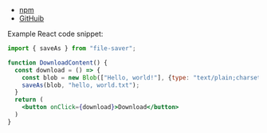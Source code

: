 
- [npm](https://www.npmjs.com/package/file-saver)
- [GitHuib](https://github.com/eligrey/FileSaver.js)

Example React code snippet:

```jsx
import { saveAs } from "file-saver";

function DownloadContent() {
  const download = () => {
    const blob = new Blob(["Hello, world!"], {type: "text/plain;charset=utf-8"});
    saveAs(blob, "hello, world.txt");
  }
  return (
    <button onClick={download}>Download</button>
  )
}
```
